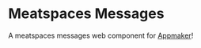 Meatspaces Messages
================

A meatspaces messages web component for [Appmaker](https://github.com/mozilla-appmaker/appmaker)!
